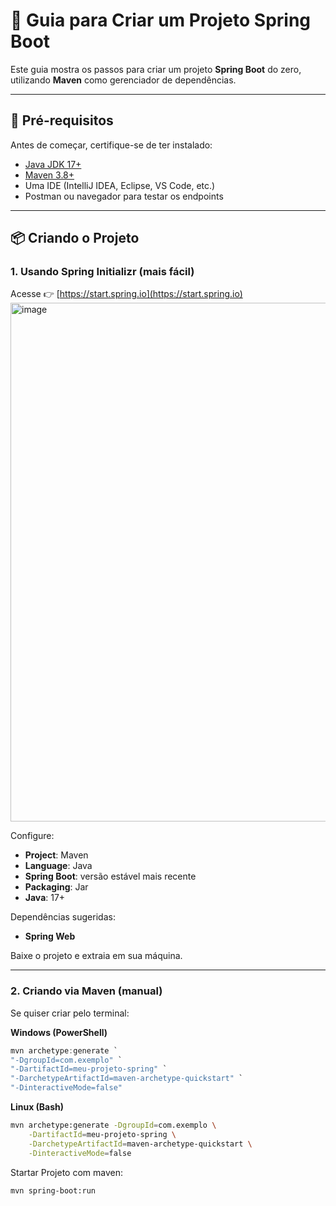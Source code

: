# 📘 Guia para Criar um Projeto Spring Boot

Este guia mostra os passos para criar um projeto **Spring Boot** do zero, utilizando **Maven** como gerenciador de dependências.

---

## 🔧 Pré-requisitos

Antes de começar, certifique-se de ter instalado:
- [Java JDK 17+](https://adoptium.net/)
- [Maven 3.8+](https://maven.apache.org/)
- Uma IDE (IntelliJ IDEA, Eclipse, VS Code, etc.)
- Postman ou navegador para testar os endpoints

---

## 📦 Criando o Projeto

### 1. Usando Spring Initializr (mais fácil)
Acesse 👉 [https://start.spring.io](https://start.spring.io)  
<img width="1760" height="830" alt="image" src="https://github.com/user-attachments/assets/2d5ad2d8-6dd2-40af-acee-a6b7c8ba7d79" />

Configure:
- **Project**: Maven
- **Language**: Java
- **Spring Boot**: versão estável mais recente
- **Packaging**: Jar
- **Java**: 17+

Dependências sugeridas:
- **Spring Web**

Baixe o projeto e extraia em sua máquina.

---

### 2. Criando via Maven (manual)
Se quiser criar pelo terminal:

**Windows (PowerShell)**

```powershell
mvn archetype:generate `
"-DgroupId=com.exemplo" `
"-DartifactId=meu-projeto-spring" `
"-DarchetypeArtifactId=maven-archetype-quickstart" `
"-DinteractiveMode=false"
```

**Linux (Bash)**
```bash 
mvn archetype:generate -DgroupId=com.exemplo \
    -DartifactId=meu-projeto-spring \
    -DarchetypeArtifactId=maven-archetype-quickstart \
    -DinteractiveMode=false
```

Startar Projeto com maven:
```bash
mvn spring-boot:run
```

